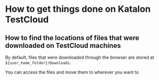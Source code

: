 # How to get things done on Katalon TestCloud

## How to find the locations of files that were downloaded on TestCloud machines

By default, files that were downloaded through the browser are stored at `${user_home_folder}/Downloads`.

You can access the files and move them to wherever you want to